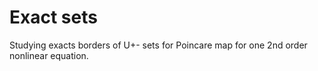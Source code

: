# Exact sets
Studying exacts borders of U+- sets for Poincare map for one 2nd order nonlinear equation.
